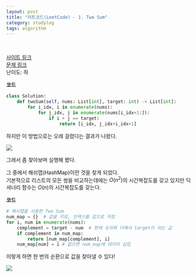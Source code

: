 ```yaml
---
layout: post
title: "리트코드(LeetCode) - 1. Two Sum"
category: studylog
tags: algorithm
---
```


<br>

[사이트 링크](https://leetcode.com/)  
[문제 링크](https://leetcode.com/problems/two-sum/)  
난이도: 하  

**코드**
```python
class Solution:
    def twoSum(self, nums: List[int], target: int) -> List[int]:
        for i_idx, i in enumerate(nums):
            for j_idx, j in enumerate(nums[i_idx+1:]):
                if i + j == target:
                    return [i_idx, j_idx+i_idx+1]
```

하지만 이 방법으로는 오래 걸렸다는 결과가 나왔다.  

![](https://velog.velcdn.com/images/dlsdud9098/post/4aee6134-8d2b-43fd-89e0-69a8621b59b8/image.png)

그래서 좀 찾아보며 실행해 봤다.  

그 중에서 해쉬맵(HashMap)이란 것을 찾게 되었다.  
기본적으로 리스트의 모든 쌍을 비교하는데에는 $O(n^2)$의 시간복잡도를 갖고 있지만 딕셔너리 함수는 $O(n)$의 시간복잡도를 갖는다.  

**코드**
```python
# 해시맵을 사용한 Two Sum
num_map = {}  # 값을 키로, 인덱스를 값으로 저장
for i, num in enumerate(nums):
    complement = target - num  # 현재 숫자와 더해서 target이 되는 값
    if complement in num_map:
    	return [num_map[complement], i]
    num_map[num] = i # 없으면 num_map에 데이터 삽입
```

이렇게 하면 한 번의 순환으로 값을 찾아낼 수 있다!  

![](https://velog.velcdn.com/images/dlsdud9098/post/d23b01bc-cd92-4ffb-8ddf-30aab0812e8a/image.png)
